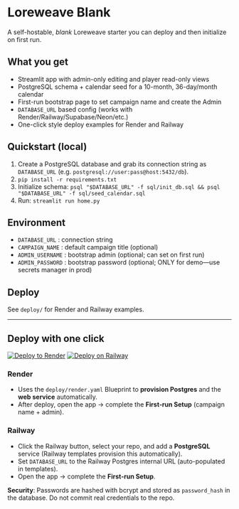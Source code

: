 # Loreweave Blank

A self-hostable, *blank* Loreweave starter you can deploy and then initialize on first run.

## What you get
- Streamlit app with admin-only editing and player read-only views
- PostgreSQL schema + calendar seed for a 10-month, 36-day/month calendar
- First-run bootstrap page to set campaign name and create the Admin
- `DATABASE_URL` based config (works with Render/Railway/Supabase/Neon/etc.)
- One-click style deploy examples for Render and Railway

## Quickstart (local)
1. Create a PostgreSQL database and grab its connection string as `DATABASE_URL` (e.g. `postgresql://user:pass@host:5432/db`).
2. `pip install -r requirements.txt`
3. Initialize schema: `psql "$DATABASE_URL" -f sql/init_db.sql && psql "$DATABASE_URL" -f sql/seed_calendar.sql`
4. Run: `streamlit run home.py`

## Environment
- `DATABASE_URL` : connection string
- `CAMPAIGN_NAME` : default campaign title (optional)
- `ADMIN_USERNAME` : bootstrap admin (optional; can set on first run)
- `ADMIN_PASSWORD` : bootstrap password (optional; ONLY for demo—use secrets manager in prod)

## Deploy
See `deploy/` for Render and Railway examples.


---

## Deploy with one click

[![Deploy to Render](https://render.com/images/deploy-to-render-button.svg)](https://render.com/deploy)  [![Deploy on Railway](https://railway.com/button.svg)](https://railway.com/template)

### Render
- Uses the `deploy/render.yaml` Blueprint to **provision Postgres** and the **web service** automatically.
- After deploy, open the app → complete the **First‑run Setup** (campaign name + admin).

### Railway
- Click the Railway button, select your repo, and add a **PostgreSQL** service (Railway templates provision this automatically).
- Set `DATABASE_URL` to the Railway Postgres internal URL (auto-populated in templates).
- Open the app → complete the **First‑run Setup**.


**Security**: Passwords are hashed with bcrypt and stored as `password_hash` in the database. Do not commit real credentials to the repo.
